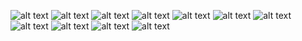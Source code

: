 ![alt text](hardhat-vendor-22022662_page-0001.jpg)
![alt text](hardhat-vendor-22022662_page-0002.jpg)
![alt text](hardhat-vendor-22022662_page-0003.jpg) ![alt text](hardhat-vendor-22022662_page-0004.jpg) ![alt text](hardhat-vendor-22022662_page-0005.jpg) ![alt text](hardhat-vendor-22022662_page-0006.jpg) ![alt text](hardhat-vendor-22022662_page-0007.jpg) ![alt text](hardhat-vendor-22022662_page-0008.jpg) ![alt text](hardhat-vendor-22022662_page-0009.jpg) ![alt text](hardhat-vendor-22022662_page-0010.jpg) ![alt text](hardhat-vendor-22022662_page-0011.jpg)
